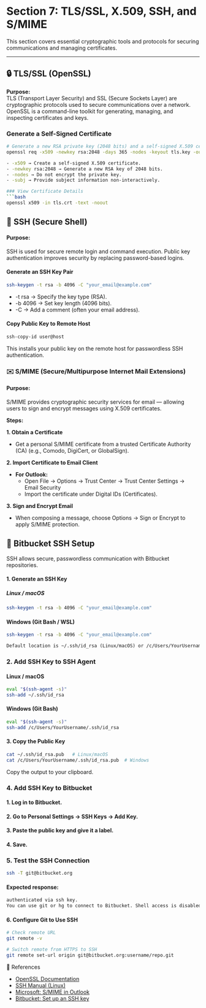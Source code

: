 # Section 7: TLS/SSL, X.509, SSH, and S/MIME

This section covers essential cryptographic tools and protocols for securing communications and managing certificates.

---

## 🔒 TLS/SSL (OpenSSL)

**Purpose:**  
TLS (Transport Layer Security) and SSL (Secure Sockets Layer) are cryptographic protocols used to secure communications over a network.  
OpenSSL is a command-line toolkit for generating, managing, and inspecting certificates and keys.

### Generate a Self-Signed Certificate

```bash
# Generate a new RSA private key (2048 bits) and a self-signed X.509 certificate valid for 365 days
openssl req -x509 -newkey rsa:2048 -days 365 -nodes -keyout tls.key -out tls.crt -subj "/CN=localhost"

- -x509 → Create a self-signed X.509 certificate.
- -newkey rsa:2048 → Generate a new RSA key of 2048 bits.
- -nodes → Do not encrypt the private key.
- -subj → Provide subject information non-interactively.

### View Certificate Details
```bash
openssl x509 -in tls.crt -text -noout
```
## 🔑 SSH (Secure Shell)

#### Purpose:
SSH is used for secure remote login and command execution. Public key authentication improves security by replacing password-based logins.

#### Generate an SSH Key Pair
```bash
ssh-keygen -t rsa -b 4096 -C "your_email@example.com"
```
- -t rsa → Specify the key type (RSA).
- -b 4096 → Set key length (4096 bits).
- -C → Add a comment (often your email address).

#### Copy Public Key to Remote Host
```bash
ssh-copy-id user@host
```

This installs your public key on the remote host for passwordless SSH authentication.

### ✉️ S/MIME (Secure/Multipurpose Internet Mail Extensions)

#### Purpose:
S/MIME provides cryptographic security services for email — allowing users to sign and encrypt messages using X.509 certificates.

**Steps:**

**1. Obtain a Certificate**

- Get a personal S/MIME certificate from a trusted Certificate Authority (CA) (e.g., Comodo, DigiCert, or GlobalSign).

**2. Import Certificate to Email Client**

- **For Outlook:**
   - Open File → Options → Trust Center → Trust Center Settings → Email Security
   - Import the certificate under Digital IDs (Certificates).

**3. Sign and Encrypt Email**

 - When composing a message, choose Options → Sign or Encrypt to apply S/MIME protection.

## 🐙 Bitbucket SSH Setup

SSH allows secure, passwordless communication with Bitbucket repositories.

#### 1. Generate an SSH Key
##### Linux / macOS
```bash
ssh-keygen -t rsa -b 4096 -C "your_email@example.com"
```

#### Windows (Git Bash / WSL)

```bash
ssh-keygen -t rsa -b 4096 -C "your_email@example.com"
```
```txt
Default location is ~/.ssh/id_rsa (Linux/macOS) or /c/Users/YourUsername/.ssh/id_rsa (Windows). You can set a passphrase optionally.
```

### 2. Add SSH Key to SSH Agent
#### Linux / macOS
```bash
eval "$(ssh-agent -s)"
ssh-add ~/.ssh/id_rsa
```

#### Windows (Git Bash)
```bash
eval "$(ssh-agent -s)"
ssh-add /c/Users/YourUsername/.ssh/id_rsa
```

#### 3. Copy the Public Key
```bash
cat ~/.ssh/id_rsa.pub   # Linux/macOS
cat /c/Users/YourUsername/.ssh/id_rsa.pub  # Windows
```

Copy the output to your clipboard.

### 4. Add SSH Key to Bitbucket

#### 1. Log in to Bitbucket.
#### 2. Go to Personal Settings → SSH Keys → Add Key.
#### 3. Paste the public key and give it a label.
#### 4. Save.

### 5. Test the SSH Connection
```bash
ssh -T git@bitbucket.org
```

#### Expected response:
```txt
authenticated via ssh key.
You can use git or hg to connect to Bitbucket. Shell access is disabled.
```
#### 6. Configure Git to Use SSH
```bash
# Check remote URL
git remote -v

# Switch remote from HTTPS to SSH
git remote set-url origin git@bitbucket.org:username/repo.git
```

📘 References

- [OpenSSL Documentation](https://www.openssl.org/docs/)
- [SSH Manual (Linux)](https://man.openbsd.org/ssh)
- [Microsoft: S/MIME in Outlook](https://support.microsoft.com/en-us/office/what-is-s-mime-and-how-do-i-turn-it-on-26d83655-4d1f-4473-a9b3-0e08a1e45a72)
- [Bitbucket: Set up an SSH key](https://support.atlassian.com/bitbucket-cloud/docs/set-up-an-ssh-key/)
